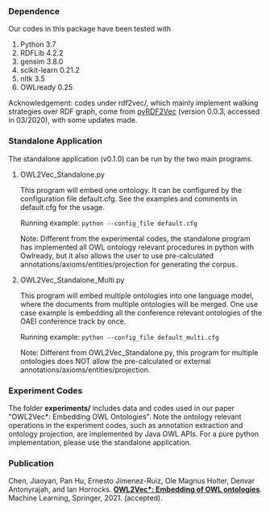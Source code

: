 ### Dependence 
Our codes in this package have been tested with
  1. Python 3.7
  2. RDFLib 4.2.2
  3. gensim 3.8.0
  4. scikit-learn 0.21.2
  5. nltk 3.5
  6. OWLready 0.25
  
 Acknowledgement: 
 codes under rdf2vec/, which mainly implement walking strategies over RDF graph, 
 come from [pyRDF2Vec](https://github.com/IBCNServices/pyRDF2Vec) (version 0.0.3, accessed in 03/2020), with some updates made.

### Standalone Application
The standalone application (v0.1.0) can be run by the two main programs.

1. OWL2Vec\_Standalone.py

    This program will embed one ontology. It can be configured by the configuration file default.cfg. See the examples and comments in default.cfg for the usage.

    Running example: ```python --config_file default.cfg```

    Note: Different from the experimental codes, the standalone program has implemented all OWL ontology relevant procedures in python with Owlready, but it also allows the user to use pre-calculated annotations/axioms/entities/projection for generating the corpus. 

2. OWL2Vec\_Standalone_Multi.py

    This program will embed multiple ontologies into one language model, where the documents from multiple ontologies will be merged. One use case example is embedding all the conference relevant ontologies of the OAEI conference track by once.

    Running example: ```python --config_file default_multi.cfg```

    Note: Different from OWL2Vec\_Standalone.py, this program for multiple ontologies does NOT allow the pre-calculated or external annotations/axioms/entities/projection.

### Experiment Codes
The folder **experiments/** includes data and codes used in our paper "OWL2Vec\*: Embedding OWL Ontologies". 
Note the ontology relevant operations in the experiment codes, such as annotation extraction and ontology projection, are implemented by Java OWL APIs.
For a pure python implementation, please use the standalone application.

### Publication
Chen, Jiaoyan, Pan Hu, Ernesto Jimenez-Ruiz, Ole Magnus Holter, Denvar Antonyrajah, and Ian Horrocks. [****OWL2Vec\*: Embedding of OWL ontologies****](https://arxiv.org/abs/2009.14654). Machine Learning, Springer, 2021. (accepted).
